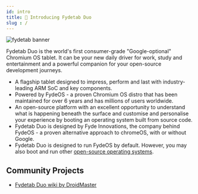 ```yaml
---
id: intro
title: 📘 Introducing Fydetab Duo
slug : /
---
```


![fydetab banner](/img/fydetab_banner.jpg)

Fydetab Duo is the world's first consumer-grade "Google-optional" Chromium OS tablet. It can be your new daily driver for work, study and entertainment and a powerful companion for your open-source development journeys.

- A flagship tablet designed to impress, perform and last with industry-leading ARM SoC and key components.
- Powered by FydeOS - a proven Chromium OS distro that has been maintained for over 6 years and has millions of users worldwide.
- An open-source platform with an excellent opportunity to understand what is happening beneath the surface and customise and personalise your experience by booting an operating system built from source code.
- Fydetab Duo is designed by Fyde Innovations, the company behind FydeOS - a proven alternative approach to chromeOS, with or without Google.
- Fydetab Duo is designed to run FydeOS by default. However, you may also boot and run other [open-source operating systems](/category/-os-release-board).

## Community Projects
- [Fydetab Duo wiki by DroidMaster](https://github.com/LinuxDroidMaster/Fydetab-Duo-DroidMaster-wiki)
